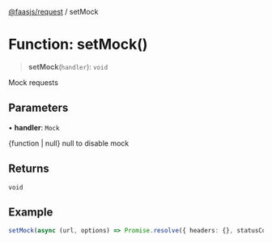[@faasjs/request](../README.md) / setMock

# Function: setMock()

> **setMock**(`handler`): `void`

Mock requests

## Parameters

• **handler**: `Mock`

{function | null} null to disable mock

## Returns

`void`

## Example

```ts
setMock(async (url, options) => Promise.resolve({ headers: {}, statusCode: 200, body: { data: 'ok' } }))
```
